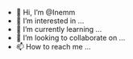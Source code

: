 - 👋 Hi, I’m @Inemm
- 👀 I’m interested in ...
- 🌱 I’m currently learning ...
- 💞️ I’m looking to collaborate on ...
- 📫 How to reach me ...

<!---
Inemm/Inemm is a ✨ special ✨ repository because its `README.md` (this file) appears on your GitHub profile.
You can click the Preview link to take a look at your changes.
--->
